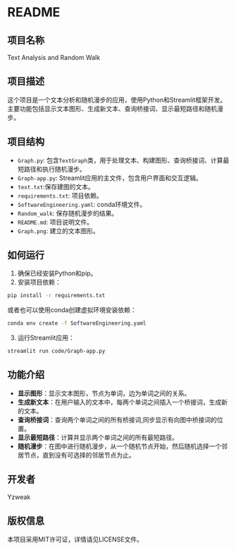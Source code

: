 # README

## 项目名称

Text Analysis and Random Walk

## 项目描述

这个项目是一个文本分析和随机漫步的应用，使用Python和Streamlit框架开发。主要功能包括显示文本图形、生成新文本、查询桥接词、显示最短路径和随机漫步。

## 项目结构

- `Graph.py`: 包含`TextGraph`类，用于处理文本、构建图形、查询桥接词、计算最短路径和执行随机漫步。
- `Graph-app.py`: Streamlit应用的主文件，包含用户界面和交互逻辑。
- `text.txt`:保存建图的文本。
- `requirements.txt`: 项目依赖。
- `SoftwareEngineering.yaml`: conda环境文件。
- `Random_walk`: 保存随机漫步的结果。
- `README.md`: 项目说明文件。
- `Graph.png`: 建立的文本图形。

## 如何运行

1. 确保已经安装Python和pip。
2. 安装项目依赖：

```bash
pip install -r requirements.txt
```
或者也可以使用conda创建虚拟环境安装依赖：
```bash
conda env create -f SoftwareEngineering.yaml
```
3. 运行Streamlit应用：

```bash
streamlit run code/Graph-app.py
```

## 功能介绍

- **显示图形**：显示文本图形，节点为单词，边为单词之间的关系。
- **生成新文本**：在用户输入的文本中，每两个单词之间插入一个桥接词，生成新的文本。
- **查询桥接词**：查询两个单词之间的所有桥接词,同步显示有向图中桥接词的位置。
- **显示最短路径**：计算并显示两个单词之间的所有最短路径。
- **随机漫步**：在图中进行随机漫步，从一个随机节点开始，然后随机选择一个邻居节点，直到没有可选择的邻居节点为止。

## 开发者

Yzweak

## 版权信息

本项目采用MIT许可证，详情请见LICENSE文件。